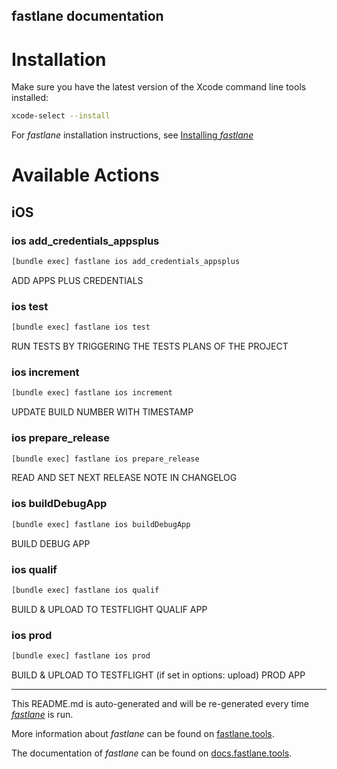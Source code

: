 fastlane documentation
----

# Installation

Make sure you have the latest version of the Xcode command line tools installed:

```sh
xcode-select --install
```

For _fastlane_ installation instructions, see [Installing _fastlane_](https://docs.fastlane.tools/#installing-fastlane)

# Available Actions

## iOS

### ios add_credentials_appsplus

```sh
[bundle exec] fastlane ios add_credentials_appsplus
```

ADD APPS PLUS CREDENTIALS

### ios test

```sh
[bundle exec] fastlane ios test
```

RUN TESTS BY TRIGGERING THE TESTS PLANS OF THE PROJECT

### ios increment

```sh
[bundle exec] fastlane ios increment
```

UPDATE BUILD NUMBER WITH TIMESTAMP

### ios prepare_release

```sh
[bundle exec] fastlane ios prepare_release
```

READ AND SET NEXT RELEASE NOTE IN CHANGELOG

### ios buildDebugApp

```sh
[bundle exec] fastlane ios buildDebugApp
```

BUILD DEBUG APP

### ios qualif

```sh
[bundle exec] fastlane ios qualif
```

BUILD & UPLOAD TO TESTFLIGHT QUALIF APP

### ios prod

```sh
[bundle exec] fastlane ios prod
```

BUILD & UPLOAD TO TESTFLIGHT (if set in options: upload) PROD APP

----

This README.md is auto-generated and will be re-generated every time [_fastlane_](https://fastlane.tools) is run.

More information about _fastlane_ can be found on [fastlane.tools](https://fastlane.tools).

The documentation of _fastlane_ can be found on [docs.fastlane.tools](https://docs.fastlane.tools).
